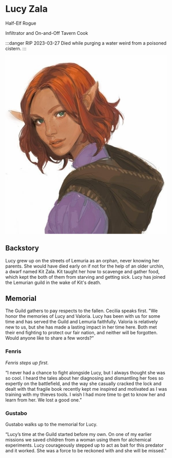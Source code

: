 # Lucy Zala

Half-Elf Rogue

Infiltrator and On-and-Off Tavern Cook

:::danger RIP 2023-03-27
Died while purging a water weird from a poisoned cistern.
:::

![Lucy staring over shoulder](/img/players/Lucy_Zala.jpg)

## Backstory

Lucy grew up on the streets of Lemuria as an orphan, never knowing her parents. She would have died early on if not for the help of an older urchin, a dwarf named Kit Zala. Kit taught her how to scavenge and gather food, which kept the both of them from starving and getting sick. Lucy has joined the Lemurian guild in the wake of Kit's death.

## Memorial

The Guild gathers to pay respects to the fallen. Cecilia speaks first. "We honor the memories of Lucy and Valoria. Lucy has been with us for some time and has served the Guild and Lemuria faithfully. Valoria is relatively new to us, but she has made a lasting impact in her time here. Both met their end fighting to protect our fair nation, and neither will be forgotten. Would anyone like to share a few words?"

### Fenris

_Fenris steps up first._

“I never had a chance to fight alongside Lucy, but I always thought she was so cool. I heard the tales about her diagnosing and dismantling her foes so expertly on the battlefield, and the way she casually cracked the lock and dealt with that fragile book recently kept me inspired and motivated as I was training with my thieves tools. I wish I had more time to get to know her and learn from her. We lost a good one.”

### Gustabo

Gustabo walks up to the memorial for Lucy.

“Lucy’s time at the Guild started before my own. On one of my earlier missions we saved children from a woman using them for alchemical experiments. Lucy courageously stepped up to act as bait for this predator and it worked. She was a force to be reckoned with and she will be missed.”
